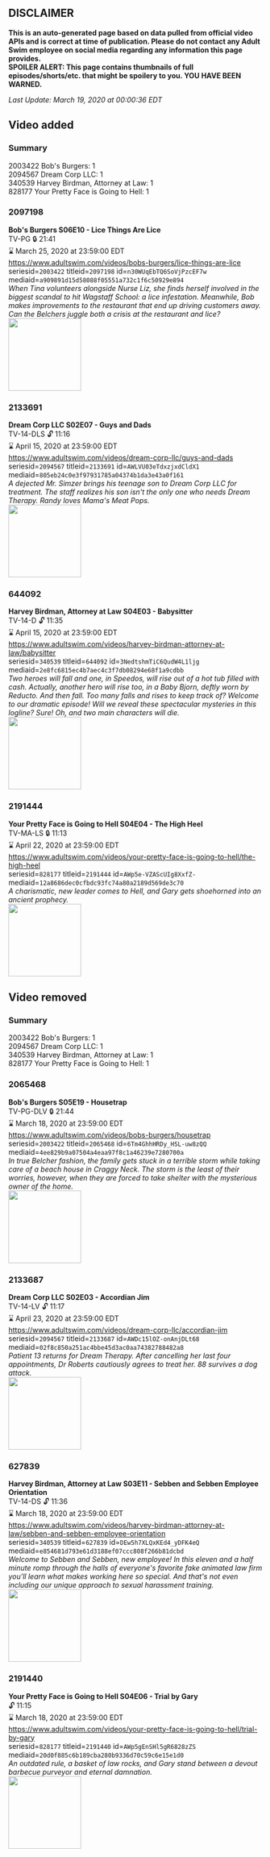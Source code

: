 ## DISCLAIMER
**This is an auto-generated page based on data pulled from official video APIs and is correct at time of publication. Please do not contact any Adult Swim employee on social media regarding any information this page provides.**  
**SPOILER ALERT: This page contains thumbnails of full episodes/shorts/etc. that might be spoilery to you. YOU HAVE BEEN WARNED.**  

_Last Update: March 19, 2020 at 00:00:36 EDT_
## Video added
### Summary
2003422 Bob's Burgers: 1  
2094567 Dream Corp LLC: 1  
340539 Harvey Birdman, Attorney at Law: 1  
828177 Your Pretty Face is Going to Hell: 1  
### 2097198
**Bob's Burgers S06E10 - Lice Things Are Lice**  
TV-PG 🔒 21:41  
⌛ March 25, 2020 at 23:59:00 EDT  
https://www.adultswim.com/videos/bobs-burgers/lice-things-are-lice  
seriesid=`2003422` titleid=`2097198` id=`n30WUqEbTQ6SoVjPzcEF7w` mediaid=`a909891d15d58088f05551a732c1f6c50929e894`  
_When Tina volunteers alongside Nurse Liz, she finds herself involved in the biggest scandal to hit Wagstaff School: a lice infestation. Meanwhile, Bob makes improvements to the restaurant that end up driving customers away. Can the Belchers juggle both a crisis at the restaurant and lice?_  
<a href="https://i.cdn.turner.com/adultswim/big/video/lice-things-are-lice/bobsburgers_519_air_cid-2X3CM.jpg"><img src="https://i.cdn.turner.com/adultswim/big/video/lice-things-are-lice/bobsburgers_519_air_cid-2X3CM.jpg" height="144px" /></a>
### 2133691
**Dream Corp LLC S02E07 - Guys and Dads**  
TV-14-DLS 🔓 11:16  
⌛ April 15, 2020 at 23:59:00 EDT  
https://www.adultswim.com/videos/dream-corp-llc/guys-and-dads  
seriesid=`2094567` titleid=`2133691` id=`AWLVU03eTdxzjxdCldX1` mediaid=`805eb24c0e3f97931785a04374b1da3e43a0f161`  
_A dejected Mr. Simzer brings his teenage son to Dream Corp LLC for treatment. The staff realizes his son isn't the only one who needs Dream Therapy. Randy loves Mama's Meat Pops._  
<a href="https://media.cdn.adultswim.com/uploads/20200304/thumbnails/2_20341037588-dreamcorpllc_207_air_cid-3NYH8.jpg"><img src="https://media.cdn.adultswim.com/uploads/20200304/thumbnails/2_20341037588-dreamcorpllc_207_air_cid-3NYH8.jpg" height="144px" /></a>
### 644092
**Harvey Birdman, Attorney at Law S04E03 - Babysitter**  
TV-14-D 🔓 11:35  
⌛ April 15, 2020 at 23:59:00 EDT  
https://www.adultswim.com/videos/harvey-birdman-attorney-at-law/babysitter  
seriesid=`340539` titleid=`644092` id=`3NedtshmTiC6QudW4L1ljg` mediaid=`2e8fc6815ec4b7aec4c3f7db08294e68f1a9cdbb`  
_Two heroes will fall and one, in Speedos, will rise out of a hot tub filled with cash.  Actually, another hero will rise too, in a Baby Bjorn, deftly worn by Reducto.  And then fall. Too many falls and rises to keep track of?  Welcome to our dramatic episode! Will we reveal these spectacular mysteries in this logline? Sure!  Oh, and two main characters will die._  
<a href="https://media.cdn.adultswim.com/uploads/20200305/thumbnails/2_20351425592-harvey_035.jpg"><img src="https://media.cdn.adultswim.com/uploads/20200305/thumbnails/2_20351425592-harvey_035.jpg" height="144px" /></a>
### 2191444
**Your Pretty Face is Going to Hell S04E04 - The High Heel**  
TV-MA-LS 🔒 11:13  
⌛ April 22, 2020 at 23:59:00 EDT  
https://www.adultswim.com/videos/your-pretty-face-is-going-to-hell/the-high-heel  
seriesid=`828177` titleid=`2191444` id=`AWp5e-VZAScUIg8XxfZ-` mediaid=`12a8686dec0cfbdc93fc74a80a2189d569de3c70`  
_A charismatic, new leader comes to Hell, and Gary gets shoehorned into an ancient prophecy._  
<a href="https://i.cdn.turner.com/adultswim/big/image-upload/thumbnails/thumb-2_image-15574290498536.jpg"><img src="https://i.cdn.turner.com/adultswim/big/image-upload/thumbnails/thumb-2_image-15574290498536.jpg" height="144px" /></a>
## Video removed
### Summary
2003422 Bob's Burgers: 1  
2094567 Dream Corp LLC: 1  
340539 Harvey Birdman, Attorney at Law: 1  
828177 Your Pretty Face is Going to Hell: 1  
### 2065468
**Bob's Burgers S05E19 - Housetrap**  
TV-PG-DLV 🔒 21:44  
⌛ March 18, 2020 at 23:59:00 EDT  
https://www.adultswim.com/videos/bobs-burgers/housetrap  
seriesid=`2003422` titleid=`2065468` id=`6Tm4GhhHRDy_HSL-uw8zQQ` mediaid=`4ee829b9a07504a4eaa97f8c1a46239e7280700a`  
_In true Belcher fashion, the family gets stuck in a terrible storm while taking care of a beach house in Craggy Neck. The storm is the least of their worries, however, when they are forced to take shelter with the mysterious owner of the home._  
<a href="https://i.cdn.turner.com/adultswim/big/video/housetrap/bobsburgers_507_air_cid-2NFPH.jpg"><img src="https://i.cdn.turner.com/adultswim/big/video/housetrap/bobsburgers_507_air_cid-2NFPH.jpg" height="144px" /></a>
### 2133687
**Dream Corp LLC S02E03 - Accordian Jim**  
TV-14-LV 🔓 11:17  
⌛ April 23, 2020 at 23:59:00 EDT  
https://www.adultswim.com/videos/dream-corp-llc/accordian-jim  
seriesid=`2094567` titleid=`2133687` id=`AWDc15lOZ-onAnjDLt68` mediaid=`02f8c850a251ac4bbe45d3ac0aa74382788482a8`  
_Patient 13 returns for Dream Therapy. After cancelling her last four appointments, Dr Roberts cautiously agrees to treat her. 88 survives a dog attack._  
<a href="https://media.cdn.adultswim.com/uploads/20200304/thumbnails/2_20341036136-dreamcorpllc_203_air_cid-3N6HN.jpg"><img src="https://media.cdn.adultswim.com/uploads/20200304/thumbnails/2_20341036136-dreamcorpllc_203_air_cid-3N6HN.jpg" height="144px" /></a>
### 627839
**Harvey Birdman, Attorney at Law S03E11 - Sebben and Sebben Employee Orientation**  
TV-14-DS 🔓 11:36  
⌛ March 18, 2020 at 23:59:00 EDT  
https://www.adultswim.com/videos/harvey-birdman-attorney-at-law/sebben-and-sebben-employee-orientation  
seriesid=`340539` titleid=`627839` id=`DEw5h7XLQxKEd4_yDFK4eQ` mediaid=`e854681d793e61d3188ef07ccc808f266b81dcbd`  
_Welcome to Sebben and Sebben, new employee!  In this eleven and a half minute romp through the halls of everyone's favorite fake animated law firm you'll learn what makes working here so special.  And that's not even including our unique approach to sexual harassment training._  
<a href="https://media.cdn.adultswim.com/uploads/20200305/thumbnails/2_20351424360-harvey_032.jpg"><img src="https://media.cdn.adultswim.com/uploads/20200305/thumbnails/2_20351424360-harvey_032.jpg" height="144px" /></a>
### 2191440
**Your Pretty Face is Going to Hell S04E06 - Trial by Gary**  
 🔓 11:15  
⌛ March 18, 2020 at 23:59:00 EDT  
https://www.adultswim.com/videos/your-pretty-face-is-going-to-hell/trial-by-gary  
seriesid=`828177` titleid=`2191440` id=`AWp5gEnSHl5gR6828zZS` mediaid=`20d0f885c6b189cba280b9336d70c59c6e15e1d0`  
_An outdated rule, a basket of law rocks, and Gary stand between a devout barbecue purveyor and eternal damnation._  
<a href="https://i.cdn.turner.com/adultswim/big/image-upload/thumbnails/thumb-2_image-155802479320520.jpg"><img src="https://i.cdn.turner.com/adultswim/big/image-upload/thumbnails/thumb-2_image-155802479320520.jpg" height="144px" /></a>
